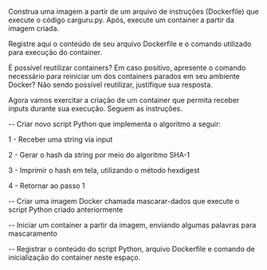Construa uma imagem a partir de um arquivo de instruções (Dockerfile) que execute o código carguru.py. Após, execute um container a partir da imagem criada.

Registre aqui o conteúdo de seu arquivo Dockerfile e o comando utilizado para execução do container.

É possível reutilizar containers? Em caso positivo, apresente o comando necessário para reiniciar um dos containers parados em seu ambiente Docker? Não sendo possível reutilizar, justifique sua resposta.

Agora vamos exercitar a criação de um container que permita receber inputs durante sua execução. Seguem as instruções.



-- Criar novo script Python que implementa o algoritmo a seguir:

1 - Receber uma string via input

2 - Gerar o hash  da string por meio do algoritmo SHA-1

3 - Imprimir o hash em tela, utilizando o método hexdigest

4 - Retornar ao passo 1



-- Criar uma imagem Docker chamada mascarar-dados que execute o script Python criado anteriormente

--  Iniciar um container a partir da imagem, enviando algumas palavras para mascaramento

-- Registrar o conteúdo do script Python, arquivo Dockerfile e comando de inicialização do container neste espaço.